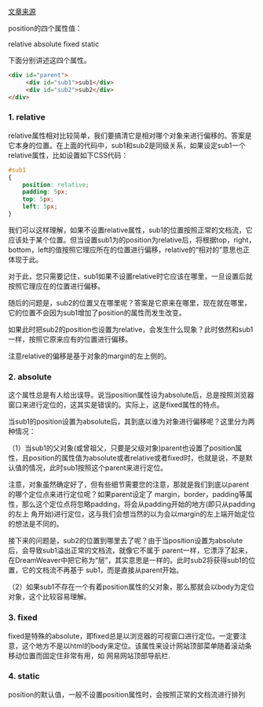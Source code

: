 [文章来源](http://www.cnblogs.com/cby-love/archive/2016/04/08/5366274.html)


position的四个属性值：

relative
absolute
fixed
static

下面分别讲述这四个属性。
```html
<div id="parent">
     <div id="sub1">sub1</div>
     <div id="sub2">sub2</div>
</div>
```
### 1. relative

relative属性相对比较简单，我们要搞清它是相对哪个对象来进行偏移的。答案是它本身的位置。在上面的代码中，sub1和sub2是同级关系，如果设定sub1一个relative属性，比如设置如下CSS代码：

```css
#sub1
{
    position: relative;
    padding: 5px;
    top: 5px;
    left: 5px;
}
```
我们可以这样理解，如果不设置relative属性，sub1的位置按照正常的文档流，它应该处于某个位置。但当设置sub1为的position为relative后，将根据top，right，bottom，left的值按照它理应所在的位置进行偏移，relative的“相对的”意思也正体现于此。

对于此，您只需要记住，sub1如果不设置relative时它应该在哪里，一旦设置后就按照它理应在的位置进行偏移。

随后的问题是，sub2的位置又在哪里呢？答案是它原来在哪里，现在就在哪里，它的位置不会因为sub1增加了position的属性而发生改变。

如果此时把sub2的position也设置为relative，会发生什么现象？此时依然和sub1一样，按照它原来应有的位置进行偏移。

注意relative的偏移是基于对象的margin的左上侧的。

### 2. absolute

这个属性总是有人给出误导。说当position属性设为absolute后，总是按照浏览器窗口来进行定位的，这其实是错误的。实际上，这是fixed属性的特点。

当sub1的position设置为absolute后，其到底以谁为对象进行偏移呢？这里分为两种情况：

（1）当sub1的父对象(或曾祖父，只要是父级对象)parent也设置了position属性，且position的属性值为absolute或者relative或者fixed时，也就是说，不是默认值的情况，此时sub1按照这个parent来进行定位。

注意，对象虽然确定好了，但有些细节需要您的注意，那就是我们到底以parent的哪个定位点来进行定位呢？如果parent设定了 margin，border，padding等属性，那么这个定位点将忽略padding，将会从padding开始的地方(即只从padding的左上 角开始)进行定位，这与我们会想当然的以为会以margin的左上端开始定位的想法是不同的。

接下来的问题是，sub2的位置到哪里去了呢？由于当position设置为absolute后，会导致sub1溢出正常的文档流，就像它不属于 parent一样，它漂浮了起来，在DreamWeaver中把它称为“层”，其实意思是一样的。此时sub2将获得sub1的位置，它的文档流不再基于 sub1，而是直接从parent开始。

（2）如果sub1不存在一个有着position属性的父对象，那么那就会以body为定位对象，这个比较容易理解。

### 3. fixed

fixed是特殊的absolute，即fixed总是以浏览器的可视窗口进行定位。一定要注意，这个地方不是以html的body来定位。该属性来设计网站顶部菜单随着滚动条移动位置而固定住非常有用，如 网易网站顶部导航栏.

### 4. static

position的默认值，一般不设置position属性时，会按照正常的文档流进行排列
